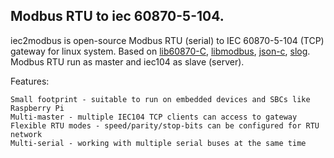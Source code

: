 ## Modbus RTU to iec 60870-5-104.

iec2modbus is open-source Modbus RTU (serial) to IEC 60870-5-104 (TCP) gateway for linux system.
Based on [lib60870-C](https://github.com/mz-automation/lib60870), [libmodbus](https://github.com/stephane/libmodbus), [json-c](https://github.com/json-c/json-c), [slog](https://github.com/kala13x/slog).
Modbus RTU run as master and iec104 as slave (server).

Features:

    Small footprint - suitable to run on embedded devices and SBCs like Raspberry Pi
    Multi-master - multiple IEC104 TCP clients can access to gateway
    Flexible RTU modes - speed/parity/stop-bits can be configured for RTU network
    Multi-serial - working with multiple serial buses at the same time


